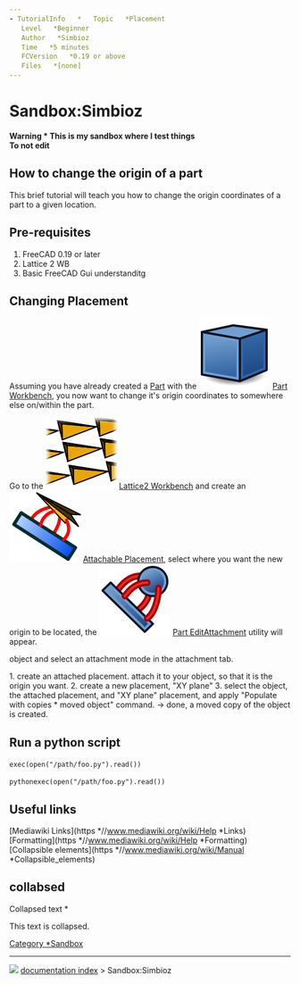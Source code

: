 ```yaml
---
- TutorialInfo   *   Topic   *Placement
   Level   *Beginner
   Author   *Simbioz
   Time   *5 minutes
   FCVersion   *0.19 or above
   Files   *[none]
---
```


# Sandbox:Simbioz


**Warning   * This is my sandbox where I test things<br>
To not edit**



## How to change the origin of a part 

This brief tutorial will teach you how to change the origin coordinates of a part to a given location.

## Pre-requisites 

1.  FreeCAD 0.19 or later
2.  Lattice 2 WB
3.  Basic FreeCAD Gui understanditg

## Changing Placement 

Assuming you have already created a [Part](Glossary#Part.md) with the <img alt="" src=images/Workbench_Part.svg  style="width   *24px;"> [Part Workbench](Part_Workbench.md), you now want to change it\'s origin coordinates to somewhere else on/within the part.

Go to the <img alt="" src=images/Lattice2_workbench_icon.svg  style="width   *24px;"> [Lattice2 Workbench](Lattice2_Workbench.md) and create an <img alt="" src=images/Lattice2_AttachablePlacement.svg  style="width   *24px;"> [Attachable Placement](Lattice2_AttachablePlacement.md), select where you want the new origin to be located, the <img alt="" src=images/Part_EditAttachment.svg  style="width   *24px;"> [Part EditAttachment](Part_EditAttachment.md) utility will appear.

object and select an attachment mode in the attachment tab.

1\. create an attached placement. attach it to your object, so that it is the origin you want. 2. create a new placement, \"XY plane\" 3. select the object, the attached placement, and \"XY plane\" placement, and apply \"Populate with copies   * moved object\" command. -\> done, a moved copy of the object is created.

## Run a python script 


`exec(open("/path/foo.py").read()) `


```pythonexec(open("/path/foo.py").read())```

## Useful links 

[Mediawiki Links](https   *//www.mediawiki.org/wiki/Help   *Links)
[Formatting](https   *//www.mediawiki.org/wiki/Help   *Formatting)
[Collapsible elements](https   *//www.mediawiki.org/wiki/Manual   *Collapsible_elements)

## collabsed


<div class="toccolours mw-collapsible mw-collapsed" style="width   *400px; overflow   *auto;">


<div style="font-weight   *bold;line-height   *1.6;">

Collapsed text   *


</div>


<div class="mw-collapsible-content">

This text is collapsed.


</div>


</div>

[Category   *Sandbox](Category_Sandbox.md)



---
![](images/Right_arrow.png) [documentation index](../README.md) > Sandbox:Simbioz
